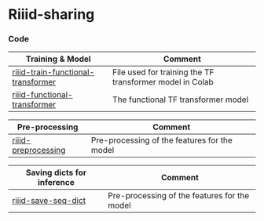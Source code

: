 # Riiid-sharing

### Code
| Training & Model | Comment |
| ----- | ------  |
|[riiid-train-functional-transformer](riiid-train-functional-transformer.ipynb) | File used for training the TF transformer model in Colab |
|[riiid-functional-transformer](riiid-functional-transformer.ipynb) | The functional TF transformer model |  

| Pre-processing | Comment | 
| -------------- | ------- |
| [riiid-preprocessing](riiid-preprocessing.ipynb) | Pre-processing of the features for the model |

| Saving dicts for inference | Comment | 
| -------------- | ------- |
| [riiid-save-seq-dict](riiid-preprocessing.ipynb) | Pre-processing of the features for the model |
